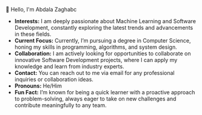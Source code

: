 👋 Hello, I'm Abdala Zaghabc
* **Interests:** I am deeply passionate about Machine Learning and Software Development, constantly exploring the latest trends and advancements in these fields.
* **Current Focus:** Currently, I’m pursuing a degree in Computer Science, honing my skills in programming, algorithms, and system design.
* **Collaboration:** I am actively looking for opportunities to collaborate on innovative Software Development projects, where I can apply my knowledge and learn from industry experts.
*  **Contact:** You can reach out to me via email for any professional inquiries or collaboration ideas.
* **Pronouns:** He/Him
* ****Fun Fact:**** I’m known for being a quick learner with a proactive approach to problem-solving, always eager to take on new challenges and contribute meaningfully to any team.

<!---
AbdalaZaghabc/AbdalaZaghabc is a ✨ special ✨ repository because its `README.md` (this file) appears on your GitHub profile.
You can click the Preview link to take a look at your changes.
--->
